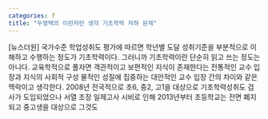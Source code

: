 ```yaml
---
categories: f
title: "두영택의 이런저런 생각 기초학력 저하 문제"
---
```

[뉴스더원] 국가수준 학업성취도 평가에 따르면 학년별 도달 성취기준을 부분적으로 이해하고 수행하는 정도가 기초학력이다. 그러니까 기초학력이란 단순히 읽고 쓰는 정도는 아니다. 교육학적으로 풀자면 객관적이고 보편적인 지식이 존재한다는 전통적인 교수 입장과 지식의 사회적 구성 물적인 성질에 집중하는 대안적인 교수 입장 간의 차이와 같은 맥락이고 생각한다. 2008년 전국적으로 초6, 중2, 고1을 대상으로 기초학력성취도 검사가 도입되었으나 서열 조장 일제고사 시비로 인해 2013년부터 초등학교는 전면 폐지되고 중고생을 대상으로 그것도